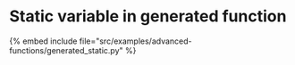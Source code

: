 # Static variable in generated function

{% embed include file="src/examples/advanced-functions/generated_static.py" %}
